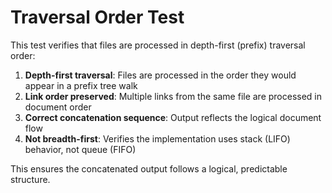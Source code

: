 # Traversal Order Test

This test verifies that files are processed in depth-first (prefix) traversal order:

1. **Depth-first traversal**: Files are processed in the order they would appear in a prefix tree walk
2. **Link order preserved**: Multiple links from the same file are processed in document order
3. **Correct concatenation sequence**: Output reflects the logical document flow
4. **Not breadth-first**: Verifies the implementation uses stack (LIFO) behavior, not queue (FIFO)

This ensures the concatenated output follows a logical, predictable structure.
